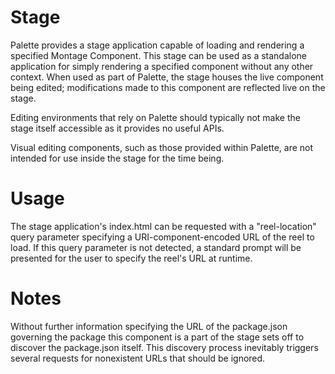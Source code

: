Stage
=====
Palette provides a stage application capable of loading and rendering a specified Montage Component.
This stage can be used as a standalone application for simply rendering a specified component
without any other context. When used as part of Palette, the stage houses the live component
being edited; modifications made to this component are reflected live on the stage.

Editing environments that rely on Palette should typically not make the stage itself accessible
as it provides no useful APIs.

Visual editing components, such as those provided within Palette, are not intended
for use inside the stage for the time being.

Usage
=====
The stage application's index.html can be requested with a "reel-location" query parameter
specifying a URI-component-encoded URL of the reel to load. If this query parameter is not
detected, a standard prompt will be presented for the user to specify the reel's URL at
runtime.

Notes
=====
Without further information specifying the URL of the package.json governing the package
this component is a part of the stage sets off to discover the package.json itself. This
discovery process inevitably triggers several requests for nonexistent URLs that should
be ignored.